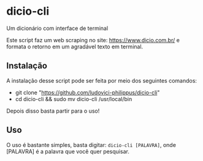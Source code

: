 # dicio-cli
Um dicionário com interface de terminal

Este script faz um web scraping no site: https://www.dicio.com.br/ e formata o retorno em um agradável texto em terminal.

## Instalação
A instalação desse script pode ser feita por meio dos seguintes comandos:

- git clone "https://github.com/ludovici-philippus/dicio-cli"
- cd dicio-cli && sudo mv dicio-cli /usr/local/bin

Depois disso basta partir para o uso!

## Uso
O uso é bastante simples, basta digitar: `dicio-cli [PALAVRA]`, onde [PALAVRA] é a palavra que você quer pesquisar.
